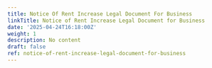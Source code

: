 ```yaml
---
title: Notice Of Rent Increase Legal Document For Business
linkTitle: Notice of Rent Increase Legal Document for Business
date: '2025-04-24T16:18:00Z'
weight: 1
description: No content
draft: false
ref: notice-of-rent-increase-legal-document-for-business
---
```


